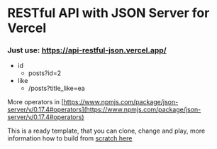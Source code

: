 # RESTful API with JSON Server for Vercel

### Just use: https://api-restful-json.vercel.app/

- id
  - posts?id=2
- like
  - /posts?title_like=ea


More operators in [https://www.npmjs.com/package/json-server/v/0.17.4#operators](https://www.npmjs.com/package/json-server/v/0.17.4#operators)


This is a ready template, that you can clone, change and play, more information how to build from [scratch here](https://ivo-culic.medium.com/create-restful-api-with-json-server-and-deploy-it-to-vercel-d56061c1157a)
